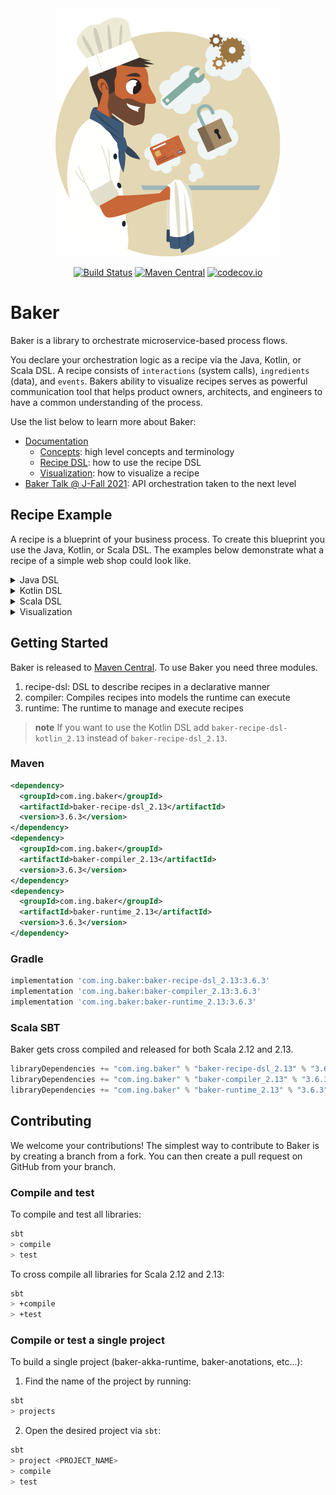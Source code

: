 <div align="center">
<img src="https://github.com/ing-bank/baker/blob/master/baker-logo.png?raw=true" alt="Baker Logo">

[![Build Status](https://dev.azure.com/BakeryOSS/BakeryOSS/_apis/build/status/baker-oss-pr?branchName=master)](https://dev.azure.com/BakeryOSS/BakeryOSS/_build?definitionId=9&_a=summary)
[![Maven Central](https://img.shields.io/maven-central/v/com.ing.baker/baker-runtime_2.12.svg?label=Maven%20Central&logo=apachemaven)](https://search.maven.org/artifact/com.ing.baker/baker-runtime_2.12)
[![codecov.io](http://codecov.io/github/ing-bank/baker/coverage.svg?branch=master)](https://codecov.io/gh/ing-bank/baker?branch=master)
</div>

# Baker

Baker is a library to orchestrate microservice-based process flows.

You declare your orchestration logic as a recipe via the Java, Kotlin, or Scala DSL. A recipe consists of `interactions` 
(system calls), `ingredients` (data), and `events`. Bakers ability to visualize recipes serves as powerful communication 
tool that helps product owners, architects, and engineers to have a common understanding of the process.

Use the list below to learn more about Baker:
- [Documentation](https://ing-bank.github.io/baker/)
    - [Concepts](https://ing-bank.github.io/baker/sections/concepts/): high level concepts and terminology
    - [Recipe DSL](https://ing-bank.github.io/baker/sections/reference/dsls/): how to use the recipe DSL
    - [Visualization](https://ing-bank.github.io/baker/sections/reference/visualization/): how to visualize a recipe
- [Baker Talk @ J-Fall 2021](https://www.youtube.com/watch?v=U4aCUT9zIFk): API orchestration taken to the next level

## Recipe Example
A recipe is a blueprint of your business process. To create this blueprint you use the Java, Kotlin, or Scala DSL. The
examples below demonstrate what a recipe of a simple web shop could look like.

<details>
    <summary>Java DSL</summary>
    
```java
final Recipe recipe = new Recipe("Web shop")
    .withSensoryEvents(
        CustomerInfoReceived.class,
        OrderPlaced.class,
        PaymentMade.class
    )
    .withInteractions(
        InteractionDescriptor.of(ValidateOrder.class),    
        InteractionDescriptor.of(ReserveItems.class)
            .withRequiredEvent(PaymentMade.class),
        InteractionDescriptor.of(ShipGoods.class),
        InteractionDescriptor.of(SendInvoice.class)
            .withRequiredEvent(GoodsShipped.class)
    )
    .withDefaultFailureStrategy(
        new RetryWithIncrementalBackoffBuilder()
            .withInitialDelay(Duration.ofMillis(100))
            .withDeadline(Duration.ofHours(24))
            .withMaxTimeBetweenRetries(Duration.ofMinutes(10))
            .build());
```

</details>

<details>
    <summary>Kotlin DSL</summary>

```kotlin
val recipe = recipe("Web shop") {
    sensoryEvents {
        event<CustomerInfoReceived>()
        event<OrderPlaced>()
        event<PaymentMade>()
    }
    interaction<ValidateOrder>()
    interaction<ReserveItems> {
        requiredEvents {
            event<PaymentMade>()
        }
    }
    interaction<ShipGoods>()
    interaction<SendInvoice> {
        requiredEvents {
            event<GoodsShipped>()
        }
    }
    defaultFailureStrategy = retryWithIncrementalBackoff { 
        initialDelay = 100.milliseconds
        until = deadline(24.hours)
        maxTimeBetweenRetries = 10.minutes
    }
}
```

</details>

<details>
    <summary>Scala DSL</summary>

```scala
val recipe: Recipe = Recipe("Web shop")
  .withSensoryEvents(
    Event[CustomerInfoReceived],
    Event[OrderPlaced],
    Event[PaymentMade]
  )
  .withInteractions(
    ValidateOrder,
    ReserveItems
      .withRequiredEvent(Event[PaymentMade])
    ShipGoods,
    SendInvoice
      .withRequiredEvent(goodsShipped)
  )
  .withDefaultFailureStrategy(
    RetryWithIncrementalBackoff
      .builder()
      .withInitialDelay(100 milliseconds)
      .withUntil(Some(UntilDeadline(24 hours)))
      .withMaxTimeBetweenRetries(Some(10 minutes))
      .build()
  )
```

</details>

<details>
    <summary>Visualization</summary>

Events are gray, ingredients orange, and interactions lilac:

![](docs/images/webshop.svg)

</details>

## Getting Started
Baker is released to [Maven Central](https://search.maven.org/search?q=g:com.ing.baker). To use Baker you need three modules.

1. recipe-dsl: DSL to describe recipes in a declarative manner
2. compiler: Compiles recipes into models the runtime can execute
3. runtime: The runtime to manage and execute recipes

> **note**
> If you want to use the Kotlin DSL add `baker-recipe-dsl-kotlin_2.13` instead of `baker-recipe-dsl_2.13`.

### Maven
```xml
<dependency> 
  <groupId>com.ing.baker</groupId> 
  <artifactId>baker-recipe-dsl_2.13</artifactId> 
  <version>3.6.3</version> 
</dependency> 
<dependency> 
  <groupId>com.ing.baker</groupId> 
  <artifactId>baker-compiler_2.13</artifactId> 
  <version>3.6.3</version> 
</dependency> 
<dependency> 
  <groupId>com.ing.baker</groupId> 
  <artifactId>baker-runtime_2.13</artifactId> 
  <version>3.6.3</version> 
</dependency>
```

### Gradle
```groovy
implementation 'com.ing.baker:baker-recipe-dsl_2.13:3.6.3'
implementation 'com.ing.baker:baker-compiler_2.13:3.6.3'
implementation 'com.ing.baker:baker-runtime_2.13:3.6.3'
```

### Scala SBT
Baker gets cross compiled and released for both Scala 2.12 and 2.13.

```scala
libraryDependencies += "com.ing.baker" % "baker-recipe-dsl_2.13" % "3.6.3"
libraryDependencies += "com.ing.baker" % "baker-compiler_2.13" % "3.6.3"
libraryDependencies += "com.ing.baker" % "baker-runtime_2.13" % "3.6.3"
```

## Contributing
We welcome your contributions! The simplest way to contribute to Baker is by creating a branch from a fork. You can then create a pull request on GitHub from your branch.

### Compile and test
To compile and test all libraries:
```bash
sbt 
> compile
> test
```

To cross compile all libraries for Scala 2.12 and 2.13:
```bash
sbt
> +compile
> +test
```

### Compile or test a single project
To build a single project (baker-akka-runtime, baker-anotations, etc...):

1. Find the name of the project by running:
```bash
sbt 
> projects
```
2. Open the desired project via `sbt`:
```bash
sbt
> project <PROJECT_NAME>
> compile
> test
```
